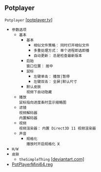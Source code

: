 ## Potplayer
`Potplayer` [[potplayer.tv]](https://potplayer.tv/?lang=zh_CN)
* `参数选项`
  * `基本`
    * `基本`
      * `相似文件策略：` `同时打开相似文件`
      * `多重处理方式：` `单个进程即选即播`
      * `自动更新：` `总是检查最新版本`
    * `启始`  
`窗口位置：` `居中`
    * `鼠标`  
      * `左键单击：` `播放|暂停`  
      * `左键双击：` `全屏|默认尺寸`
    * `默认皮肤`  
`视频下自动隐藏`
  * `播放`  
`鼠标指向进度条时显示缩略图`
  * `滤镜`  
`视频解码器`  
`内置解码器`
  * `视频`  
`视频渲染器：` `内置 Direct3D 11 视频渲染器`
  * `声音`
    * `规格化`  
`播放时开启规格化` `关`
* `H/W`
* `皮肤`
  * `theSimpleThing` [[deviantart.com]](https://www.deviantart.com/flydonkey/art/PotPlayer-Skin-theSimpleThing-2-0-444035536)
* [PotPlayerMini64.reg](/windows/program-files/potplayer/PotPlayerMini64.reg)
